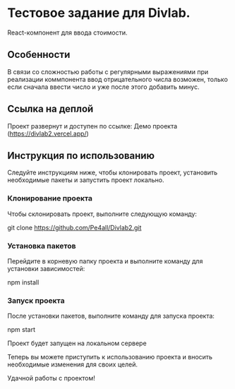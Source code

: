
# Тестовое задание для Divlab.

React-компонент для ввода стоимости.

## Особенности

В связи со сложностью работы с регулярными выражениями при реализации коммпонента ввод отрицательного числа возможен, только если сначала ввести число и уже после этого добавить минус.

## Ссылка на деплой

Проект развернут и доступен по ссылке: Демо проекта (https://divlab2.vercel.app/)

## Инструкция по использованию

Следуйте инструкциям ниже, чтобы клонировать проект, установить необходимые пакеты и запустить проект локально.

### Клонирование проекта

Чтобы склонировать проект, выполните следующую команду:

git clone https://github.com/Pe4all/Divlab2.git

### Установка пакетов

Перейдите в корневую папку проекта и выполните команду для установки зависимостей:

npm install

### Запуск проекта

После установки пакетов, выполните команду для запуска проекта:

npm start

Проект будет запущен на локальном сервере

Теперь вы можете приступить к использованию проекта и вносить необходимые изменения для своих целей.

Удачной работы с проектом!
